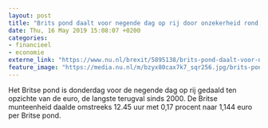 ```yaml
---
layout: post
title: "Brits pond daalt voor negende dag op rij door onzekerheid rond Brexit"
date: Thu, 16 May 2019 15:08:07 +0200
categories: 
- financieel 
- economie 
externe_link: "https://www.nu.nl/brexit/5895138/brits-pond-daalt-voor-negende-dag-op-rij-door-onzekerheid-rond-brexit.html"
feature_image: "https://media.nu.nl/m/bzyx80cax7k7_sqr256.jpg/brits-pond-daalt-voor-negende-dag-op-rij-door-onzekerheid-rond-brexit.jpg"
---
```


Het Britse pond is donderdag voor de negende dag op rij gedaald ten opzichte van de euro, de langste terugval sinds 2000. De Britse munteenheid daalde omstreeks 12.45 uur met 0,17 procent naar 1,144 euro per Britse pond.
